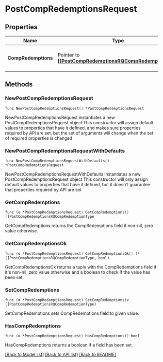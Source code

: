 # PostCompRedemptionsRequest

## Properties

Name | Type | Description | Notes
------------ | ------------- | ------------- | -------------
**CompRedemptions** | Pointer to [**[]PostCompRedemptionsRQCompRedemptionType**](PostCompRedemptionsRQCompRedemptionType.md) | Collection of Complimentary Redemptions for posting. | [optional] 

## Methods

### NewPostCompRedemptionsRequest

`func NewPostCompRedemptionsRequest() *PostCompRedemptionsRequest`

NewPostCompRedemptionsRequest instantiates a new PostCompRedemptionsRequest object
This constructor will assign default values to properties that have it defined,
and makes sure properties required by API are set, but the set of arguments
will change when the set of required properties is changed

### NewPostCompRedemptionsRequestWithDefaults

`func NewPostCompRedemptionsRequestWithDefaults() *PostCompRedemptionsRequest`

NewPostCompRedemptionsRequestWithDefaults instantiates a new PostCompRedemptionsRequest object
This constructor will only assign default values to properties that have it defined,
but it doesn't guarantee that properties required by API are set

### GetCompRedemptions

`func (o *PostCompRedemptionsRequest) GetCompRedemptions() []PostCompRedemptionsRQCompRedemptionType`

GetCompRedemptions returns the CompRedemptions field if non-nil, zero value otherwise.

### GetCompRedemptionsOk

`func (o *PostCompRedemptionsRequest) GetCompRedemptionsOk() (*[]PostCompRedemptionsRQCompRedemptionType, bool)`

GetCompRedemptionsOk returns a tuple with the CompRedemptions field if it's non-nil, zero value otherwise
and a boolean to check if the value has been set.

### SetCompRedemptions

`func (o *PostCompRedemptionsRequest) SetCompRedemptions(v []PostCompRedemptionsRQCompRedemptionType)`

SetCompRedemptions sets CompRedemptions field to given value.

### HasCompRedemptions

`func (o *PostCompRedemptionsRequest) HasCompRedemptions() bool`

HasCompRedemptions returns a boolean if a field has been set.


[[Back to Model list]](../README.md#documentation-for-models) [[Back to API list]](../README.md#documentation-for-api-endpoints) [[Back to README]](../README.md)


